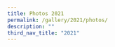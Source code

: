 ```yaml
---
title: Photos 2021
permalink: /gallery/2021/photos/
description: ""
third_nav_title: "2021"
---
```

